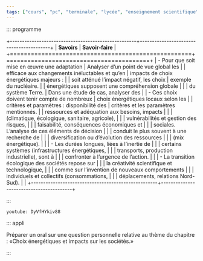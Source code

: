 ```yaml
---
tags: ["cours", "pc", "terminale", "lycée", "enseignement scientifique"]
---
```


::: programme

+----------------------------------------------------+-----------------------------------------+
|                    **Savoirs**                     |            **Savoir-faire**             |
+====================================================+=========================================+
| - Pour que soit mise en œuvre une adaptation       | Analyser d’un point de vue global les   |
| efficace aux changements inéluctables et qu’en     | impacts de choix énergétiques majeurs : |
| soit atténué l’impact négatif, les choix           | exemple du nucléaire.                   |
| énergétiques supposent une compréhension globale   |                                         |
| du système Terre.                                  | Dans une étude de cas, analyser des     |
| - Ces choix doivent tenir compte de nombreux       | choix énergétiques locaux selon les     |
| critères et paramètres : disponibilité des         | critères et les paramètres mentionnés.  |
| ressources et adéquation aux besoins, impacts      |                                         |
| (climatique, écologique, sanitaire, agricole),     |                                         |
| vulnérabilités et gestion des risques,             |                                         |
| faisabilité, conséquences économiques et           |                                         |
| sociales. L’analyse de ces éléments de décision    |                                         |
| conduit le plus souvent à une recherche de         |                                         |
| diversification ou d’évolution des ressources      |                                         |
| (mix énergétique).                                 |                                         |
| - Les durées longues, liées à l’inertie de         |                                         |
| certains systèmes (infrastructures énergétiques,   |                                         |
| transports, production industrielle), sont à       |                                         |
| confronter à l’urgence de l’action.                |                                         |
| - La transition écologique des sociétés repose sur |                                         |
| la créativité scientifique et technologique,       |                                         |
| comme sur l’invention de nouveaux comportements    |                                         |
| individuels et collectifs (consommations,          |                                         |
| déplacements, relations Nord-Sud).                 |                                         |
+----------------------------------------------------+-----------------------------------------+  

:::

`youtube: DyVfHYkiv88`

::: appli

Préparer un oral sur une question personnelle relative au thème du chapitre : «Choix énergétiques
et impacts sur les sociétés.»

:::